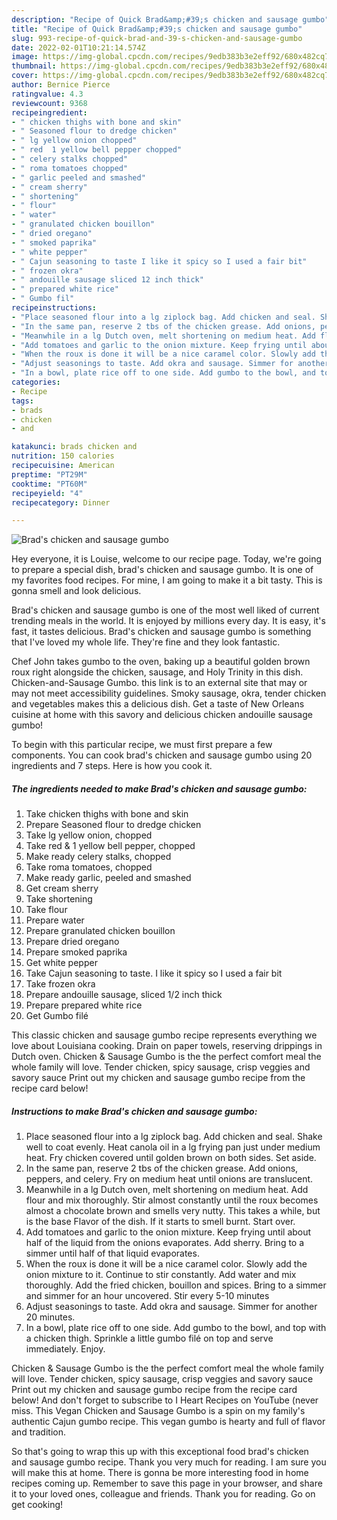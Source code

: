 ```yaml
---
description: "Recipe of Quick Brad&amp;#39;s chicken and sausage gumbo"
title: "Recipe of Quick Brad&amp;#39;s chicken and sausage gumbo"
slug: 993-recipe-of-quick-brad-and-39-s-chicken-and-sausage-gumbo
date: 2022-02-01T10:21:14.574Z
image: https://img-global.cpcdn.com/recipes/9edb383b3e2eff92/680x482cq70/brads-chicken-and-sausage-gumbo-recipe-main-photo.jpg
thumbnail: https://img-global.cpcdn.com/recipes/9edb383b3e2eff92/680x482cq70/brads-chicken-and-sausage-gumbo-recipe-main-photo.jpg
cover: https://img-global.cpcdn.com/recipes/9edb383b3e2eff92/680x482cq70/brads-chicken-and-sausage-gumbo-recipe-main-photo.jpg
author: Bernice Pierce
ratingvalue: 4.3
reviewcount: 9368
recipeingredient:
- " chicken thighs with bone and skin"
- " Seasoned flour to dredge chicken"
- " lg yellow onion chopped"
- " red  1 yellow bell pepper chopped"
- " celery stalks chopped"
- " roma tomatoes chopped"
- " garlic peeled and smashed"
- " cream sherry"
- " shortening"
- " flour"
- " water"
- " granulated chicken bouillon"
- " dried oregano"
- " smoked paprika"
- " white pepper"
- " Cajun seasoning to taste I like it spicy so I used a fair bit"
- " frozen okra"
- " andouille sausage sliced 12 inch thick"
- " prepared white rice"
- " Gumbo fil"
recipeinstructions:
- "Place seasoned flour into a lg ziplock bag. Add chicken and seal. Shake well to coat evenly. Heat canola oil in a lg frying pan just under medium heat. Fry chicken covered until golden brown on both sides. Set aside."
- "In the same pan, reserve 2 tbs of the chicken grease. Add onions, peppers, and celery. Fry on medium heat until onions are translucent."
- "Meanwhile in a lg Dutch oven, melt shortening on medium heat. Add flour and mix thoroughly. Stir almost constantly until the roux becomes almost a chocolate brown and smells very nutty. This takes a while, but is the base Flavor of the dish. If it starts to smell burnt. Start over."
- "Add tomatoes and garlic to the onion mixture. Keep frying until about half of the liquid from the onions evaporates. Add sherry. Bring to a simmer until half of that liquid evaporates."
- "When the roux is done it will be a nice caramel color. Slowly add the onion mixture to it. Continue to stir constantly. Add water and mix thoroughly. Add the fried chicken, bouillon and spices. Bring to a simmer and simmer for an hour uncovered. Stir every 5-10 minutes"
- "Adjust seasonings to taste. Add okra and sausage. Simmer for another 20 minutes."
- "In a bowl, plate rice off to one side. Add gumbo to the bowl, and top with a chicken thigh. Sprinkle a little gumbo filé on top and serve immediately. Enjoy."
categories:
- Recipe
tags:
- brads
- chicken
- and

katakunci: brads chicken and 
nutrition: 150 calories
recipecuisine: American
preptime: "PT29M"
cooktime: "PT60M"
recipeyield: "4"
recipecategory: Dinner

---
```



![Brad&#39;s chicken and sausage gumbo](https://img-global.cpcdn.com/recipes/9edb383b3e2eff92/680x482cq70/brads-chicken-and-sausage-gumbo-recipe-main-photo.jpg)

Hey everyone, it is Louise, welcome to our recipe page. Today, we're going to prepare a special dish, brad&#39;s chicken and sausage gumbo. It is one of my favorites food recipes. For mine, I am going to make it a bit tasty. This is gonna smell and look delicious.

Brad&#39;s chicken and sausage gumbo is one of the most well liked of current trending meals in the world. It is enjoyed by millions every day. It is easy, it's fast, it tastes delicious. Brad&#39;s chicken and sausage gumbo is something that I've loved my whole life. They're fine and they look fantastic.

Chef John takes gumbo to the oven, baking up a beautiful golden brown roux right alongside the chicken, sausage, and Holy Trinity in this dish. Chicken-and-Sausage Gumbo. this link is to an external site that may or may not meet accessibility guidelines. Smoky sausage, okra, tender chicken and vegetables makes this a delicious dish. Get a taste of New Orleans cuisine at home with this savory and delicious chicken andouille sausage gumbo!


To begin with this particular recipe, we must first prepare a few components. You can cook brad&#39;s chicken and sausage gumbo using 20 ingredients and 7 steps. Here is how you cook it.

<!--inarticleads1-->

##### The ingredients needed to make Brad&#39;s chicken and sausage gumbo:

1. Take  chicken thighs with bone and skin
1. Prepare  Seasoned flour to dredge chicken
1. Take  lg yellow onion, chopped
1. Take  red &amp; 1 yellow bell pepper, chopped
1. Make ready  celery stalks, chopped
1. Take  roma tomatoes, chopped
1. Make ready  garlic, peeled and smashed
1. Get  cream sherry
1. Take  shortening
1. Take  flour
1. Prepare  water
1. Prepare  granulated chicken bouillon
1. Prepare  dried oregano
1. Prepare  smoked paprika
1. Get  white pepper
1. Take  Cajun seasoning to taste. I like it spicy so I used a fair bit
1. Take  frozen okra
1. Prepare  andouille sausage, sliced 1/2 inch thick
1. Prepare  prepared white rice
1. Get  Gumbo filé


This classic chicken and sausage gumbo recipe represents everything we love about Louisiana cooking. Drain on paper towels, reserving drippings in Dutch oven. Chicken &amp; Sausage Gumbo is the the perfect comfort meal the whole family will love. Tender chicken, spicy sausage, crisp veggies and savory sauce Print out my chicken and sausage gumbo recipe from the recipe card below! 

<!--inarticleads2-->

##### Instructions to make Brad&#39;s chicken and sausage gumbo:

1. Place seasoned flour into a lg ziplock bag. Add chicken and seal. Shake well to coat evenly. Heat canola oil in a lg frying pan just under medium heat. Fry chicken covered until golden brown on both sides. Set aside.
1. In the same pan, reserve 2 tbs of the chicken grease. Add onions, peppers, and celery. Fry on medium heat until onions are translucent.
1. Meanwhile in a lg Dutch oven, melt shortening on medium heat. Add flour and mix thoroughly. Stir almost constantly until the roux becomes almost a chocolate brown and smells very nutty. This takes a while, but is the base Flavor of the dish. If it starts to smell burnt. Start over.
1. Add tomatoes and garlic to the onion mixture. Keep frying until about half of the liquid from the onions evaporates. Add sherry. Bring to a simmer until half of that liquid evaporates.
1. When the roux is done it will be a nice caramel color. Slowly add the onion mixture to it. Continue to stir constantly. Add water and mix thoroughly. Add the fried chicken, bouillon and spices. Bring to a simmer and simmer for an hour uncovered. Stir every 5-10 minutes
1. Adjust seasonings to taste. Add okra and sausage. Simmer for another 20 minutes.
1. In a bowl, plate rice off to one side. Add gumbo to the bowl, and top with a chicken thigh. Sprinkle a little gumbo filé on top and serve immediately. Enjoy.


Chicken &amp; Sausage Gumbo is the the perfect comfort meal the whole family will love. Tender chicken, spicy sausage, crisp veggies and savory sauce Print out my chicken and sausage gumbo recipe from the recipe card below! And don&#39;t forget to subscribe to I Heart Recipes on YouTube (never miss. This Vegan Chicken and Sausage Gumbo is a spin on my family&#39;s authentic Cajun gumbo recipe. This vegan gumbo is hearty and full of flavor and tradition. 

So that's going to wrap this up with this exceptional food brad&#39;s chicken and sausage gumbo recipe. Thank you very much for reading. I am sure you will make this at home. There is gonna be more interesting food in home recipes coming up. Remember to save this page in your browser, and share it to your loved ones, colleague and friends. Thank you for reading. Go on get cooking!
